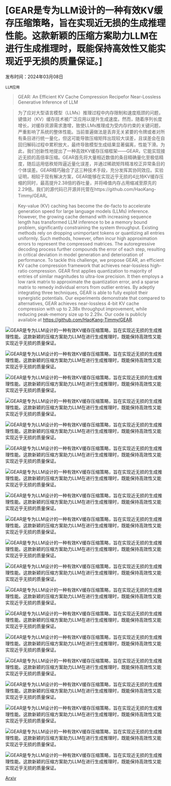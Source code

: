# [GEAR是专为LLM设计的一种有效KV缓存压缩策略，旨在实现近无损的生成推理性能。这款新颖的压缩方案助力LLM在进行生成推理时，既能保持高效性又能实现近乎无损的质量保证。]

发布时间：2024年03月08日

`LLM应用`

> GEAR: An Efficient KV Cache Compression Recipefor Near-Lossless Generative Inference of LLM

> 为了应对大型语言模型（LLMs）推理过程中内存限制和速度瓶颈的问题，键值对（KV）缓存技术被广泛应用以提升生成速度。然而，随着序列长度增长，对缓存资源需求激增，致使LLMs推理成为受内存约束的关键问题，严重影响了系统的整体性能。当前普遍做法是丢弃无关紧要的令牌或者对所有条目进行统一量化，但这可能导致压缩矩阵出现较大误差，且误差会在自回归解码过程中累积放大，最终导致模型生成结果显著偏离，性能下滑。为此，我们创新性地提出了一种高效KV缓存压缩框架——GEAR，它能实现接近无损的高倍率压缩。GEAR首先将大量相近数值的条目精确量化至极低精度，随后运用低秩矩阵逼近量化误差，并通过稀疏矩阵精准校正异常条目的个体误差。GEAR精巧融合了这三种技术手段，充分发挥其协同效应。实验证明，相较于现有解决方案，GEAR能够在实现近乎无损的4比特KV缓存压缩的同时，最高提升2.38倍的吞吐量，并将峰值内存占用缩减至原先的2.29倍。我们的源代码已开源并托管在https://github.com/HaoKang-Timmy/GEAR。

> Key-value (KV) caching has become the de-facto to accelerate generation speed for large language models (LLMs) inference. However, the growing cache demand with increasing sequence length has transformed LLM inference to be a memory bound problem, significantly constraining the system throughput. Existing methods rely on dropping unimportant tokens or quantizing all entries uniformly. Such methods, however, often incur high approximation errors to represent the compressed matrices. The autoregressive decoding process further compounds the error of each step, resulting in critical deviation in model generation and deterioration of performance. To tackle this challenge, we propose GEAR, an efficient KV cache compression framework that achieves near-lossless high-ratio compression. GEAR first applies quantization to majority of entries of similar magnitudes to ultra-low precision. It then employs a low rank matrix to approximate the quantization error, and a sparse matrix to remedy individual errors from outlier entries. By adeptly integrating three techniques, GEAR is able to fully exploit their synergistic potentials. Our experiments demonstrate that compared to alternatives, GEAR achieves near-lossless 4-bit KV cache compression with up to 2.38x throughput improvement, while reducing peak-memory size up to 2.29x. Our code is publicly available at https://github.com/HaoKang-Timmy/GEAR.

![GEAR是专为LLM设计的一种有效KV缓存压缩策略，旨在实现近无损的生成推理性能。这款新颖的压缩方案助力LLM在进行生成推理时，既能保持高效性又能实现近乎无损的质量保证。](../../../paper_images/2403.05527/x1.png)

![GEAR是专为LLM设计的一种有效KV缓存压缩策略，旨在实现近无损的生成推理性能。这款新颖的压缩方案助力LLM在进行生成推理时，既能保持高效性又能实现近乎无损的质量保证。](../../../paper_images/2403.05527/x2.png)

![GEAR是专为LLM设计的一种有效KV缓存压缩策略，旨在实现近无损的生成推理性能。这款新颖的压缩方案助力LLM在进行生成推理时，既能保持高效性又能实现近乎无损的质量保证。](../../../paper_images/2403.05527/x3.png)

![GEAR是专为LLM设计的一种有效KV缓存压缩策略，旨在实现近无损的生成推理性能。这款新颖的压缩方案助力LLM在进行生成推理时，既能保持高效性又能实现近乎无损的质量保证。](../../../paper_images/2403.05527/x4.png)

![GEAR是专为LLM设计的一种有效KV缓存压缩策略，旨在实现近无损的生成推理性能。这款新颖的压缩方案助力LLM在进行生成推理时，既能保持高效性又能实现近乎无损的质量保证。](../../../paper_images/2403.05527/x5.png)

![GEAR是专为LLM设计的一种有效KV缓存压缩策略，旨在实现近无损的生成推理性能。这款新颖的压缩方案助力LLM在进行生成推理时，既能保持高效性又能实现近乎无损的质量保证。](../../../paper_images/2403.05527/x6.png)

![GEAR是专为LLM设计的一种有效KV缓存压缩策略，旨在实现近无损的生成推理性能。这款新颖的压缩方案助力LLM在进行生成推理时，既能保持高效性又能实现近乎无损的质量保证。](../../../paper_images/2403.05527/x7.png)

![GEAR是专为LLM设计的一种有效KV缓存压缩策略，旨在实现近无损的生成推理性能。这款新颖的压缩方案助力LLM在进行生成推理时，既能保持高效性又能实现近乎无损的质量保证。](../../../paper_images/2403.05527/x8.png)

![GEAR是专为LLM设计的一种有效KV缓存压缩策略，旨在实现近无损的生成推理性能。这款新颖的压缩方案助力LLM在进行生成推理时，既能保持高效性又能实现近乎无损的质量保证。](../../../paper_images/2403.05527/x9.png)

![GEAR是专为LLM设计的一种有效KV缓存压缩策略，旨在实现近无损的生成推理性能。这款新颖的压缩方案助力LLM在进行生成推理时，既能保持高效性又能实现近乎无损的质量保证。](../../../paper_images/2403.05527/x10.png)

![GEAR是专为LLM设计的一种有效KV缓存压缩策略，旨在实现近无损的生成推理性能。这款新颖的压缩方案助力LLM在进行生成推理时，既能保持高效性又能实现近乎无损的质量保证。](../../../paper_images/2403.05527/x11.png)

![GEAR是专为LLM设计的一种有效KV缓存压缩策略，旨在实现近无损的生成推理性能。这款新颖的压缩方案助力LLM在进行生成推理时，既能保持高效性又能实现近乎无损的质量保证。](../../../paper_images/2403.05527/x12.png)

![GEAR是专为LLM设计的一种有效KV缓存压缩策略，旨在实现近无损的生成推理性能。这款新颖的压缩方案助力LLM在进行生成推理时，既能保持高效性又能实现近乎无损的质量保证。](../../../paper_images/2403.05527/cot_prompt_eg.png)

![GEAR是专为LLM设计的一种有效KV缓存压缩策略，旨在实现近无损的生成推理性能。这款新颖的压缩方案助力LLM在进行生成推理时，既能保持高效性又能实现近乎无损的质量保证。](../../../paper_images/2403.05527/llama2_7b_kv_error_ablation.png)

![GEAR是专为LLM设计的一种有效KV缓存压缩策略，旨在实现近无损的生成推理性能。这款新颖的压缩方案助力LLM在进行生成推理时，既能保持高效性又能实现近乎无损的质量保证。](../../../paper_images/2403.05527/llama2_7b_kv_error_ablation.png)

![GEAR是专为LLM设计的一种有效KV缓存压缩策略，旨在实现近无损的生成推理性能。这款新颖的压缩方案助力LLM在进行生成推理时，既能保持高效性又能实现近乎无损的质量保证。](../../../paper_images/2403.05527/llama2_gear_on_uniform.png)

![GEAR是专为LLM设计的一种有效KV缓存压缩策略，旨在实现近无损的生成推理性能。这款新颖的压缩方案助力LLM在进行生成推理时，既能保持高效性又能实现近乎无损的质量保证。](../../../paper_images/2403.05527/gear_on_groupwise_quant.png)

![GEAR是专为LLM设计的一种有效KV缓存压缩策略，旨在实现近无损的生成推理性能。这款新颖的压缩方案助力LLM在进行生成推理时，既能保持高效性又能实现近乎无损的质量保证。](../../../paper_images/2403.05527/gear_with_w8_uniform.png)

![GEAR是专为LLM设计的一种有效KV缓存压缩策略，旨在实现近无损的生成推理性能。这款新颖的压缩方案助力LLM在进行生成推理时，既能保持高效性又能实现近乎无损的质量保证。](../../../paper_images/2403.05527/gear_with_w8_uniform.png)

[Arxiv](https://arxiv.org/abs/2403.05527)